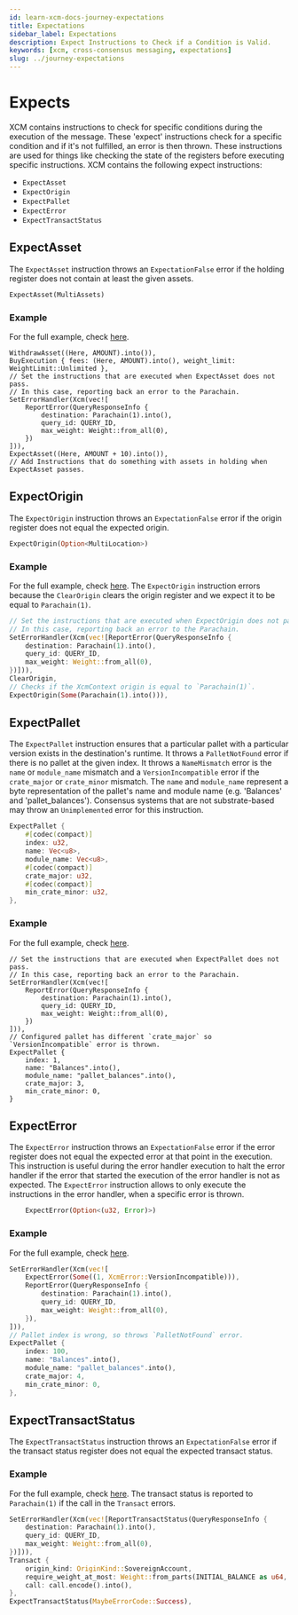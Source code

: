 ```yaml
---
id: learn-xcm-docs-journey-expectations
title: Expectations
sidebar_label: Expectations
description: Expect Instructions to Check if a Condition is Valid.
keywords: [xcm, cross-consensus messaging, expectations]
slug: ../journey-expectations
---
```


# Expects

XCM contains instructions to check for specific conditions during the execution of the message.
These 'expect' instructions check for a specific condition and if it's not fulfilled, an error is
then thrown. These instructions are used for things like checking the state of the registers before
executing specific instructions. XCM contains the following expect instructions:

- `ExpectAsset`
- `ExpectOrigin`
- `ExpectPallet`
- `ExpectError`
- `ExpectTransactStatus`

## ExpectAsset

The `ExpectAsset` instruction throws an `ExpectationFalse` error if the holding register does not
contain at least the given assets.

```rust
ExpectAsset(MultiAssets)
```

### Example

For the full example, check [here](https://github.com/paritytech/xcm-docs/tree/main/examples).

```rust, noplayground
WithdrawAsset((Here, AMOUNT).into()),
BuyExecution { fees: (Here, AMOUNT).into(), weight_limit: WeightLimit::Unlimited },
// Set the instructions that are executed when ExpectAsset does not pass.
// In this case, reporting back an error to the Parachain.
SetErrorHandler(Xcm(vec![
    ReportError(QueryResponseInfo {
        destination: Parachain(1).into(),
        query_id: QUERY_ID,
        max_weight: Weight::from_all(0),
    })
])),
ExpectAsset((Here, AMOUNT + 10).into()),
// Add Instructions that do something with assets in holding when ExpectAsset passes.

```

## ExpectOrigin

The `ExpectOrigin` instruction throws an `ExpectationFalse` error if the origin register does not
equal the expected origin.

```rust
ExpectOrigin(Option<MultiLocation>)
```

### Example

For the full example, check [here](https://github.com/paritytech/xcm-docs/tree/main/examples). The
`ExpectOrigin` instruction errors because the `ClearOrigin` clears the origin register and we expect
it to be equal to `Parachain(1)`.

```rust
// Set the instructions that are executed when ExpectOrigin does not pass.
// In this case, reporting back an error to the Parachain.
SetErrorHandler(Xcm(vec![ReportError(QueryResponseInfo {
    destination: Parachain(1).into(),
    query_id: QUERY_ID,
    max_weight: Weight::from_all(0),
})])),
ClearOrigin,
// Checks if the XcmContext origin is equal to `Parachain(1)`.
ExpectOrigin(Some(Parachain(1).into())),
```

## ExpectPallet

The `ExpectPallet` instruction ensures that a particular pallet with a particular version exists in
the destination's runtime. It throws a `PalletNotFound` error if there is no pallet at the given
index. It throws a `NameMismatch` error is the `name` or `module_name` mismatch and a
`VersionIncompatible` error if the `crate_major` or `crate_minor` mismatch. The `name` and
`module_name` represent a byte representation of the pallet's name and module name (e.g. 'Balances'
and 'pallet_balances'). Consensus systems that are not substrate-based may throw an `Unimplemented`
error for this instruction.

```rust
ExpectPallet {
    #[codec(compact)]
    index: u32,
    name: Vec<u8>,
    module_name: Vec<u8>,
    #[codec(compact)]
    crate_major: u32,
    #[codec(compact)]
    min_crate_minor: u32,
},
```

### Example

For the full example, check [here](https://github.com/paritytech/xcm-docs/tree/main/examples).

```rust, noplayground
// Set the instructions that are executed when ExpectPallet does not pass.
// In this case, reporting back an error to the Parachain.
SetErrorHandler(Xcm(vec![
    ReportError(QueryResponseInfo {
        destination: Parachain(1).into(),
        query_id: QUERY_ID,
        max_weight: Weight::from_all(0),
    })
])),
// Configured pallet has different `crate_major` so `VersionIncompatible` error is thrown.
ExpectPallet {
    index: 1,
    name: "Balances".into(),
    module_name: "pallet_balances".into(),
    crate_major: 3,
    min_crate_minor: 0,
}
```

## ExpectError

The `ExpectError` instruction throws an `ExpectationFalse` error if the error register does not
equal the expected error at that point in the execution. This instruction is useful during the error
handler execution to halt the error handler if the error that started the execution of the error
handler is not as expected. The `ExpectError` instruction allows to only execute the instructions in
the error handler, when a specific error is thrown.

```rust
	ExpectError(Option<(u32, Error)>)
```

### Example

For the full example, check [here](https://github.com/paritytech/xcm-docs/tree/main/examples).

```rust
SetErrorHandler(Xcm(vec![
    ExpectError(Some((1, XcmError::VersionIncompatible))),
    ReportError(QueryResponseInfo {
        destination: Parachain(1).into(),
        query_id: QUERY_ID,
        max_weight: Weight::from_all(0),
    }),
])),
// Pallet index is wrong, so throws `PalletNotFound` error.
ExpectPallet {
    index: 100,
    name: "Balances".into(),
    module_name: "pallet_balances".into(),
    crate_major: 4,
    min_crate_minor: 0,
},
```

## ExpectTransactStatus

The `ExpectTransactStatus` instruction throws an `ExpectationFalse` error if the transact status
register does not equal the expected transact status.

### Example

For the full example, check [here](https://github.com/paritytech/xcm-docs/tree/main/examples). The
transact status is reported to `Parachain(1)` if the call in the `Transact` errors.

```rust
SetErrorHandler(Xcm(vec![ReportTransactStatus(QueryResponseInfo {
    destination: Parachain(1).into(),
    query_id: QUERY_ID,
    max_weight: Weight::from_all(0),
})])),
Transact {
    origin_kind: OriginKind::SovereignAccount,
    require_weight_at_most: Weight::from_parts(INITIAL_BALANCE as u64, 1024 * 1024),
    call: call.encode().into(),
},
ExpectTransactStatus(MaybeErrorCode::Success),
```
